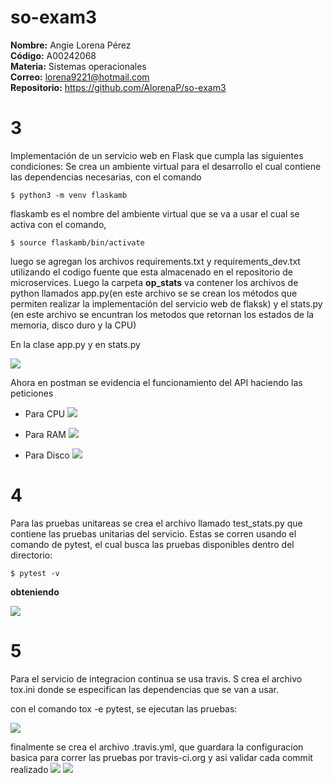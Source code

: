 # so-exam3

**Nombre:** Angie Lorena Pérez    
**Código:** A00242068  
**Materia:** Sistemas operacionales  
**Correo:** lorena9221@hotmail.com  
**Repositorio:** https://github.com/AlorenaP/so-exam3


# 3 
Implementación de un servicio web en Flask que cumpla las siguientes condiciones:
Se crea un ambiente virtual para el desarrollo el cual contiene las dependencias necesarias, con el comando 

```$ python3 -m venv flaskamb ```

flaskamb es el nombre del ambiente virtual que se va a usar el cual se activa con el comando,

``$ source flaskamb/bin/activate``

luego se agregan los archivos requirements.txt y requirements_dev.txt utilizando el codigo fuente que esta almacenado en el repositorio de microservices. Luego la carpeta **op_stats** va contener los archivos de python llamados app.py(en este archivo se se crean los métodos que permiten realizar la implementación del servicio web de flaksk) y el stats.py (en este archivo se encuntran los metodos que retornan los estados de la memoria, disco duro y la CPU)

En la clase app.py y en stats.py

![](Imagenes/metodos.png) 

Ahora en postman se evidencia el funcionamiento del API haciendo las peticiones

  - Para CPU
  ![](Imagenes/postmancpu.png)
  
  - Para RAM
  ![](Imagenes/postmanRam.png)
  
  - Para Disco
  ![](Imagenes/postmanDisk.png)
  
  
 # 4
 Para las pruebas unitareas se crea el archivo llamado test_stats.py que contiene las pruebas unitarias del servicio. Estas
 se corren usando el comando de pytest, el cual busca las pruebas disponibles dentro del directorio:
 
 ``$ pytest -v``
 
 
 **obteniendo**
 
 ![](Imagenes/pytest.png)
 
 # 5 
 Para el servicio de integracion continua se usa travis. S crea el archivo tox.ini donde se especifican las dependencias que se van a usar.
 
 con el comando tox -e pytest, se ejecutan las pruebas:
 
 ![](Imagenes/integracion.png)
 
 finalmente se crea el archivo .travis.yml, que guardara la configuracion basica para correr las pruebas por travis-ci.org y asi validar cada commit realizado
 ![](Imagenes/travis1.png)
 ![](Imagenes/travis2.png)
 

